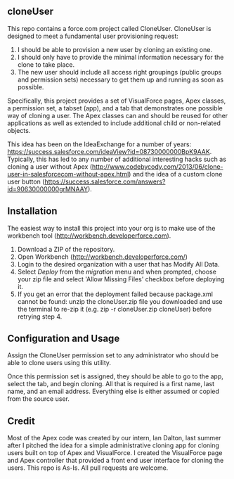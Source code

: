 ## cloneUser

This repo contains a force.com project called CloneUser. CloneUser is designed to meet a fundamental user provisioning request: 

1. I should be able to provision a new user by cloning an existing one. 
2. I should only have to provide the minimal information necessary for the clone to take place. 
3. The new user should include all access right groupings (public groups and permission sets) necessary to get them up and running as soon as possible.

Specifically, this project provides a set of
VisualForce pages, Apex classes, a permission set, a tabset (app), and a tab that demonstrates one possible way of cloning a user. The Apex classes can and should be reused for other applications as well as extended to include additional child or non-related objects.

This idea has been on the IdeaExchange for a number of years: https://success.salesforce.com/ideaView?id=08730000000BpK9AAK. Typically, this has led to any number of additional interesting hacks such as cloning a user without Apex (http://www.codebycody.com/2013/06/clone-user-in-salesforcecom-without-apex.html) and the idea of a custom clone user button (https://success.salesforce.com/answers?id=90630000000grMNAAY).

## Installation

The easiest way to install this project into your org is to make use of the workbench tool (http://workbench.developerforce.com).  

1. Download a ZIP of the repository. 
2. Open Workbench (http://workbench.developerforce.com/) 
3. Login to the desired organization with a user that has Modify All Data.  
4. Select *Deploy* from the *migration* menu and when prompted, choose your zip file and select 'Allow Missing Files' checkbox before deploying it.
5. If you get an error that the deployment failed because package.xml cannot be found: unzip the cloneUser.zip file you downloaded and use the terminal to re-zip it (e.g. zip -r cloneUser.zip cloneUser) before retrying step 4.


## Configuration and Usage

Assign the CloneUser permission set to any administrator  who should be able to clone users using this utility.

Once this permission set is assigned, they should be able to go to the app, select the tab, and begin cloning. All that is required is a first name, last name, and an email address. Everything else is either assumed or copied from the source user.

## Credit

Most of the Apex code was created by our intern, Ian Dalton, last summer after I pitched the idea for a simple administrative cloning app for cloning users built on top of Apex and VisualForce. I created the VisualForce page and Apex controller that provided a front end user interface for cloning the users. This repo is As-Is. All pull requests are welcome.